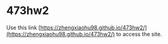# 473hw2
Use this link [https://zhengxiaohu98.github.io/473hw2/](https://zhengxiaohu98.github.io/473hw2/) to access the site.
